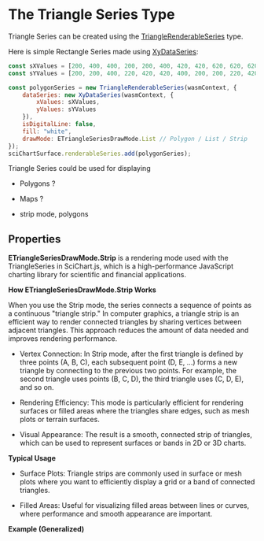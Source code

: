 # The Triangle Series Type

Triangle Series can be created using the [TriangleRenderableSeries](https://www.scichart.com/documentation/js/v4/typedoc/classes/trianglerenderableseries.html) type.

Here is simple Rectangle Series made using [XyDataSeries](https://www.scichart.com/documentation/js/v4/typedoc/classes/xydataseries.html):

```javascript
const sXValues = [200, 400, 400, 200, 200, 400, 420, 420, 620, 620, 620, 420];
const sYValues = [200, 200, 400, 220, 420, 420, 400, 200, 200, 220, 420, 420];

const polygonSeries = new TriangleRenderableSeries(wasmContext, {
    dataSeries: new XyDataSeries(wasmContext, {
        xValues: sXValues,
        yValues: sYValues
    }),
    isDigitalLine: false,
    fill: "white",
    drawMode: ETriangleSeriesDrawMode.List // Polygon / List / Strip
});
sciChartSurface.renderableSeries.add(polygonSeries);
```

Triangle Series could be used for displaying

- Polygons ?
- Maps ?

- strip mode, polygons

## Properties

**ETriangleSeriesDrawMode.Strip** is a rendering mode used with the TriangleSeries in SciChart.js, which is a high-performance JavaScript charting library for scientific and financial applications.

**How ETriangleSeriesDrawMode.Strip Works**

When you use the Strip mode, the series connects a sequence of points as a continuous "triangle strip." In computer graphics, a triangle strip is an efficient way to render connected triangles by sharing vertices between adjacent triangles. This approach reduces the amount of data needed and improves rendering performance.

- Vertex Connection: In Strip mode, after the first triangle is defined by three points (A, B, C), each subsequent point (D, E, ...) forms a new triangle by connecting to the previous two points. For example, the second triangle uses points (B, C, D), the third triangle uses (C, D, E), and so on.

- Rendering Efficiency: This mode is particularly efficient for rendering surfaces or filled areas where the triangles share edges, such as mesh plots or terrain surfaces.

- Visual Appearance: The result is a smooth, connected strip of triangles, which can be used to represent surfaces or bands in 2D or 3D charts.

**Typical Usage**

- Surface Plots: Triangle strips are commonly used in surface or mesh plots where you want to efficiently display a grid or a band of connected triangles.

- Filled Areas: Useful for visualizing filled areas between lines or curves, where performance and smooth appearance are important.

**Example (Generalized)**

